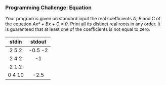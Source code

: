 ### Programming Challenge: Equation

Your program is given on standard input the real coefficients _A_, _B_ and C of the equation _Ax² + Bx + C = 0_. Print all its distinct real roots in any order. It is guaranteed that at least one of the coefficients is not equal to zero.

|             stdin              |             stdout             |
|:------------------------------:|:------------------------------:|
| 2 5 2                          | -0.5 -2                        |
| 2 4 2                          | -1                             |
| 2 1 2                          |                                |
| 0 4 10                         | -2.5                           |

